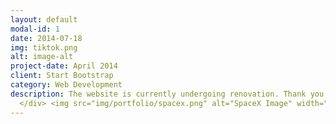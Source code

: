```yaml
---
layout: default
modal-id: 1
date: 2014-07-18
img: tiktok.png
alt: image-alt
project-date: April 2014
client: Start Bootstrap
category: Web Development
description: The website is currently undergoing renovation. Thank you for your patience! <!--  
  </div> <img src="img/portfolio/spacex.png" alt="SpaceX Image" width="50%"> <p> Otro texto.</p> -->
---
```


